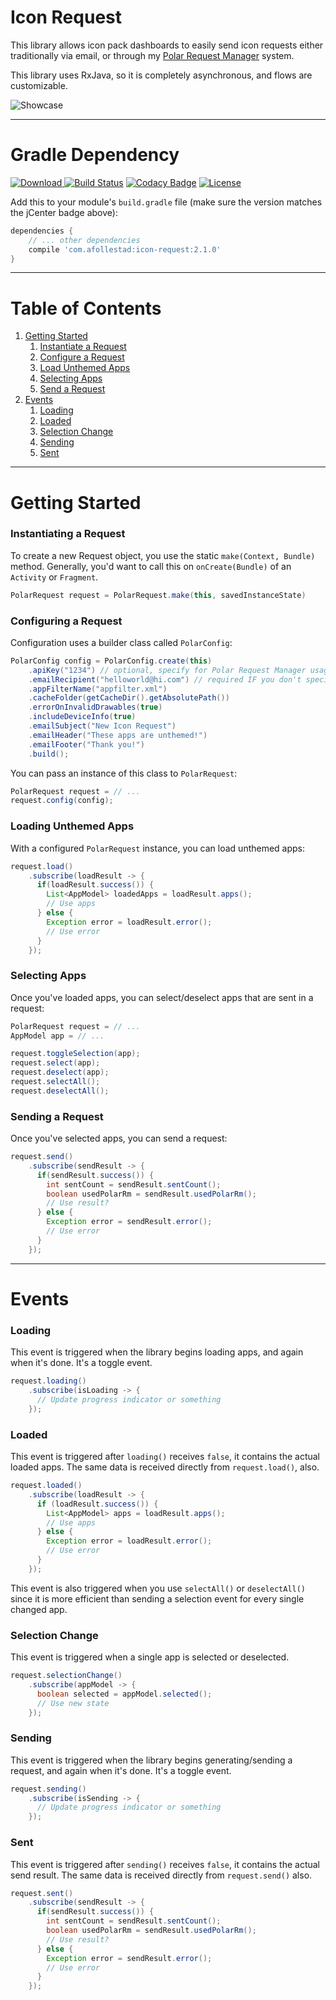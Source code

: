 # Icon Request

This library allows icon pack dashboards to easily send icon requests either traditionally via email,
or through my [Polar Request Manager](https://polar.aidanfollestad.com) system.

This library uses RxJava, so it is completely asynchronous, and flows are customizable.

![Showcase](https://raw.githubusercontent.com/afollestad/polar-icon-request/master/art/showcase.png)

---

# Gradle Dependency

[ ![Download](https://api.bintray.com/packages/drummer-aidan/maven/icon-request/images/download.svg) ](https://bintray.com/drummer-aidan/maven/icon-request/_latestVersion)
[![Build Status](https://travis-ci.org/afollestad/polar-icon-request.svg)](https://travis-ci.org/afollestad/polar-icon-request)
[![Codacy Badge](https://api.codacy.com/project/badge/Grade/1eb8ed67c1f34eaf9bc176faeb6652bf)](https://www.codacy.com/app/drummeraidan_50/polar-icon-request?utm_source=github.com&amp;utm_medium=referral&amp;utm_content=afollestad/polar-icon-request&amp;utm_campaign=Badge_Grade)
[![License](https://img.shields.io/badge/license-Apache%202-4EB1BA.svg?style=flat-square)](https://www.apache.org/licenses/LICENSE-2.0.html)

Add this to your module's `build.gradle` file (make sure the version matches the jCenter badge above):

```gradle
dependencies {
	// ... other dependencies
	compile 'com.afollestad:icon-request:2.1.0'
}
```

---

# Table of Contents

1. [Getting Started](https://github.com/afollestad/polar-icon-request#getting-started)
    1. [Instantiate a Request](https://github.com/afollestad/polar-icon-request#instantiating-a-request)
    2. [Configure a Request](https://github.com/afollestad/polar-icon-request#configuring-a-request)
    3. [Load Unthemed Apps](https://github.com/afollestad/polar-icon-request#loading-unthemed-apps)
    4. [Selecting Apps](https://github.com/afollestad/polar-icon-request#selecting-apps)
    5. [Send a Request](https://github.com/afollestad/polar-icon-request#sending-a-request)
3. [Events](https://github.com/afollestad/polar-icon-request#events)
    1. [Loading](https://github.com/afollestad/polar-icon-request#loading)
    2. [Loaded](https://github.com/afollestad/polar-icon-request#loaded)
    3. [Selection Change](https://github.com/afollestad/polar-icon-request#selection-change)
    4. [Sending](https://github.com/afollestad/polar-icon-request#sending)
    5. [Sent](https://github.com/afollestad/polar-icon-request#sent)

---

# Getting Started

### Instantiating a Request

To create a new Request object, you use the static `make(Context, Bundle)` method. Generally, you'd 
want to call this on `onCreate(Bundle)` of an `Activity` or `Fragment`.

```java
PolarRequest request = PolarRequest.make(this, savedInstanceState)
```

### Configuring a Request

Configuration uses a builder class called `PolarConfig`:

```java
PolarConfig config = PolarConfig.create(this)
    .apiKey("1234") // optional, specify for Polar Request Manager usage
    .emailRecipient("helloworld@hi.com") // required IF you don't specify an API key
    .appFilterName("appfilter.xml")
    .cacheFolder(getCacheDir().getAbsolutePath())
    .errorOnInvalidDrawables(true)
    .includeDeviceInfo(true)
    .emailSubject("New Icon Request")
    .emailHeader("These apps are unthemed!")
    .emailFooter("Thank you!")
    .build();
```

You can pass an instance of this class to `PolarRequest`:

```java
PolarRequest request = // ...
request.config(config);
```

### Loading Unthemed Apps

With a configured `PolarRequest` instance, you can load unthemed apps:

```java
request.load()
    .subscribe(loadResult -> {
      if(loadResult.success()) {
        List<AppModel> loadedApps = loadResult.apps();
        // Use apps
      } else {
        Exception error = loadResult.error();
        // Use error
      }
    });
```

### Selecting Apps

Once you've loaded apps, you can select/deselect apps that are sent in a request:

```java
PolarRequest request = // ...
AppModel app = // ...

request.toggleSelection(app);
request.select(app);
request.deselect(app);
request.selectAll();
request.deselectAll();
```

### Sending a Request

Once you've selected apps, you can send a request:

```java
request.send()
    .subscribe(sendResult -> {
      if(sendResult.success()) {
        int sentCount = sendResult.sentCount();
        boolean usedPolarRm = sendResult.usedPolarRm();
        // Use result?
      } else {
        Exception error = sendResult.error();
        // Use error
      }
    });
```

---

# Events

### Loading
 
This event is triggered when the library begins loading apps, and again when it's done. It's a toggle event.

```java
request.loading()
    .subscribe(isLoading -> {
      // Update progress indicator or something
    });
```
 
### Loaded

This event is triggered after `loading()` receives `false`, it contains the actual loaded apps. 
The same data is received directly from `request.load()`, also. 

```java
request.loaded()
    .subscribe(loadResult -> {
      if (loadResult.success()) {
        List<AppModel> apps = loadResult.apps();
        // Use apps
      } else {
        Exception error = loadResult.error();
        // Use error
      }
    });
```

This event is also triggered when you use `selectAll()` or `deselectAll()` since it is more efficient
 than sending a selection event for every single changed app.


### Selection Change

This event is triggered when a single app is selected or deselected.

```java
request.selectionChange()
    .subscribe(appModel -> {
      boolean selected = appModel.selected();
      // Use new state
    });
```

### Sending

This event is triggered when the library begins generating/sending a request, and again when it's done. 
It's a toggle event.


```java
request.sending()
    .subscribe(isSending -> {
      // Update progress indicator or something
    });
```

### Sent

This event is triggered after `sending()` receives `false`, it contains the actual send result. 
The same data is received directly from `request.send()` also.

```java
request.sent()
    .subscribe(sendResult -> {
      if(sendResult.success()) {
        int sentCount = sendResult.sentCount();
        boolean usedPolarRm = sendResult.usedPolarRm();
        // Use result?
      } else {
        Exception error = sendResult.error();
        // Use error
      }
    });
```